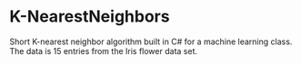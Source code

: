 # K-NearestNeighbors
Short K-nearest neighbor algorithm built in C# for a machine learning class. The data is 15 entries from the Iris flower data set.
